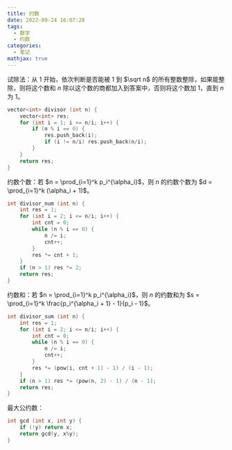 ```yaml
---
title: 约数
date: 2022-09-24 16:07:28
tags:
  - 数学
  - 约数
categories:
  - 笔记
mathjax: true
---
```

试除法：从 $1$ 开始，依次判断是否能被 $1$ 到 $\sqrt n$ 的所有整数整除，如果能整除，则将这个数和 $n$ 除以这个数的商都加入到答案中，否则将这个数加 $1$，直到 $n$ 为 $1$。

```cpp
vector<int> divisor (int n) {
    vector<int> res;
    for (int i = 1; i <= n/i; i++) {
        if (n % i == 0) {
            res.push_back(i);
            if (i != n/i) res.push_back(n/i);
        }
    }
    return res;
}
```

约数个数：若 $n = \prod_{i=1}^k p_i^{\alpha_i}$，则 $n$ 的约数个数为 $d = \prod_{i=1}^k (\alpha_i + 1)$。

```cpp
int divisor_num (int n) {
    int res = 1;
    for (int i = 2; i <= n/i; i++) {
        int cnt = 0;
        while (n % i == 0) {
            n /= i;
            cnt++;
        }
        res *= cnt + 1;
    }
    if (n > 1) res *= 2;
    return res;
}
```

约数和：若 $n = \prod_{i=1}^k p_i^{\alpha_i}$，则 $n$ 的约数和为 $s = \prod_{i=1}^k \frac{p_i^{\alpha_i + 1} - 1}{p_i - 1}$。

```cpp
int divisor_sum (int n) {
    int res = 1;
    for (int i = 2; i <= n/i; i++) {
        int cnt = 0;
        while (n % i == 0) {
            n /= i;
            cnt++;
        }
        res *= (pow(i, cnt + 1) - 1) / (i - 1);
    }
    if (n > 1) res *= (pow(n, 2) - 1) / (n - 1);
    return res;
}
```

最大公约数：

```cpp
int gcd (int x, int y) {
    if (!y) return x;
    return gcd(y, x%y);
}
```